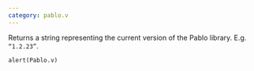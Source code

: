 ```yaml
---
category: pablo.v
---
```


Returns a string representing the current version of the Pablo library. E.g. `“1.2.23”`.

    alert(Pablo.v)
